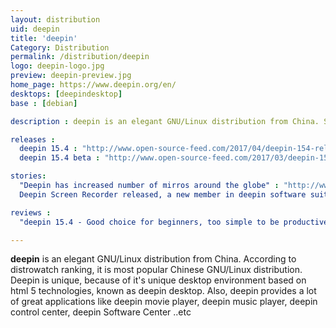 ```yaml
---
layout: distribution
uid: deepin
title: 'deepin'
Category: Distribution
permalink: /distribution/deepin
logo: deepin-logo.jpg
preview: deepin-preview.jpg
home_page: https://www.deepin.org/en/
desktops: [deepindesktop]
base : [debian]

description : deepin is an elegant GNU/Linux distribution from China. Stories and updates on deepin

releases :
  deepin 15.4 : "http://www.open-source-feed.com/2017/04/deepin-154-released-with-fresh-look-and.html"
  deepin 15.4 beta : "http://www.open-source-feed.com/2017/03/deepin-154-beta-released-with.html"

stories:
  "Deepin has increased number of mirros around the globe" : "http://www.open-source-feed.com/2017/07/deepin-has-increased-number-of-mirrors.html"
  Deepin Screen Recorder released, a new member in deepin software suite : http://www.open-source-feed.com/2017/03/deepin-screen-recorder-released-new.html

reviews :
  "deepin 15.4 - Good choice for beginners, too simple to be productive" : "http://www.open-source-feed.com/2017/05/deepin-154-good-choice-for-beginners.html"

---
```


**deepin** is an elegant GNU/Linux distribution from China. According to distrowatch ranking, it is most popular Chinese GNU/Linux distribution. Deepin is unique, because of it's unique desktop environment based on html 5 technologies, known as deepin desktop. Also, deepin provides a lot of great applications like deepin movie player, deepin music player, deepin control center, deepin Software Center ..etc
